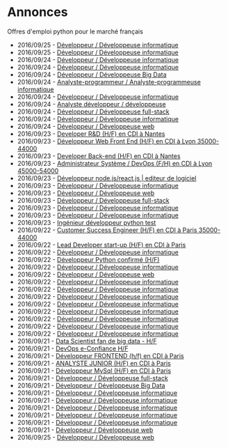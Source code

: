 # Annonces

Offres d'emploi python pour le marché français

* 2016/09/25 - [Développeur / Développeuse informatique](http://www.pyjobs.fr/jobs/details/3076/developpeur-developpeuse-informatique "Développeur / Développeuse informatique")
* 2016/09/25 - [Développeur / Développeuse informatique](http://www.pyjobs.fr/jobs/details/3078/developpeur-developpeuse-informatique "Développeur / Développeuse informatique")
* 2016/09/24 - [Développeur / Développeuse informatique](http://www.pyjobs.fr/jobs/details/3075/developpeur-developpeuse-informatique "Développeur / Développeuse informatique")
* 2016/09/24 - [Développeur / Développeuse informatique](http://www.pyjobs.fr/jobs/details/3067/developpeur-developpeuse-informatique "Développeur / Développeuse informatique")
* 2016/09/24 - [Développeur / Développeuse Big Data](http://www.pyjobs.fr/jobs/details/3071/developpeur-developpeuse-big-data "Développeur / Développeuse Big Data")
* 2016/09/24 - [Analyste-programmeur / Analyste-programmeuse informatique](http://www.pyjobs.fr/jobs/details/3074/analyste-programmeur-analyste-programmeuse-informatique "Analyste-programmeur / Analyste-programmeuse informatique")
* 2016/09/24 - [Développeur / Développeuse informatique](http://www.pyjobs.fr/jobs/details/3069/developpeur-developpeuse-informatique "Développeur / Développeuse informatique")
* 2016/09/24 - [Analyste développeur / développeuse](http://www.pyjobs.fr/jobs/details/3068/analyste-developpeur-developpeuse "Analyste développeur / développeuse")
* 2016/09/24 - [Développeur / Développeuse full-stack](http://www.pyjobs.fr/jobs/details/3070/developpeur-developpeuse-full-stack "Développeur / Développeuse full-stack")
* 2016/09/24 - [Développeur / Développeuse informatique](http://www.pyjobs.fr/jobs/details/3072/developpeur-developpeuse-informatique "Développeur / Développeuse informatique")
* 2016/09/24 - [Développeur / Développeuse web](http://www.pyjobs.fr/jobs/details/3073/developpeur-developpeuse-web "Développeur / Développeuse web")
* 2016/09/23 - [Developer R&D (H/F) en CDI à Nantes](http://www.pyjobs.fr/jobs/details/3065/developer-r-d-h-f-en-cdi-a-nantes "Developer R&D (H/F) en CDI à Nantes")
* 2016/09/23 - [Développeur Web Front End (H/F) en CDI à Lyon 35000-44000](http://www.pyjobs.fr/jobs/details/3063/developpeur-web-front-end-h-f-en-cdi-a-lyon-35000-44000 "Développeur Web Front End (H/F) en CDI à Lyon 35000-44000")
* 2016/09/23 - [Developer Back-end (H/F) en CDI à Nantes](http://www.pyjobs.fr/jobs/details/3064/developer-back-end-h-f-en-cdi-a-nantes "Developer Back-end (H/F) en CDI à Nantes")
* 2016/09/23 - [Administrateur Système / DevOps (F/H) en CDI à Lyon 45000-54000](http://www.pyjobs.fr/jobs/details/3062/administrateur-systeme-devops-f-h-en-cdi-a-lyon-45000-54000 "Administrateur Système / DevOps (F/H) en CDI à Lyon 45000-54000")
* 2016/09/23 - [Développeur node.js/react.js | editeur de logiciel](http://www.pyjobs.fr/jobs/details/3059/developpeur-node-js-react-js-editeur-de-logiciel "Développeur node.js/react.js | editeur de logiciel")
* 2016/09/23 - [Développeur / Développeuse informatique](http://www.pyjobs.fr/jobs/details/3056/developpeur-developpeuse-informatique "Développeur / Développeuse informatique")
* 2016/09/23 - [Développeur / Développeuse web](http://www.pyjobs.fr/jobs/details/3066/developpeur-developpeuse-web "Développeur / Développeuse web")
* 2016/09/23 - [Développeur / Développeuse full-stack](http://www.pyjobs.fr/jobs/details/3061/developpeur-developpeuse-full-stack "Développeur / Développeuse full-stack")
* 2016/09/23 - [Développeur / Développeuse informatique](http://www.pyjobs.fr/jobs/details/3057/developpeur-developpeuse-informatique "Développeur / Développeuse informatique")
* 2016/09/23 - [Développeur / Développeuse informatique](http://www.pyjobs.fr/jobs/details/3058/developpeur-developpeuse-informatique "Développeur / Développeuse informatique")
* 2016/09/23 - [Ingénieur développeur python test](http://www.pyjobs.fr/jobs/details/3060/ingenieur-developpeur-python-test "Ingénieur développeur python test")
* 2016/09/22 - [Customer Success Engineer (H/F) en CDI à Paris 35000-44000](http://www.pyjobs.fr/jobs/details/3053/customer-success-engineer-h-f-en-cdi-a-paris-35000-44000 "Customer Success Engineer (H/F) en CDI à Paris 35000-44000")
* 2016/09/22 - [Lead Developer start-up (H/F) en CDI à Paris](http://www.pyjobs.fr/jobs/details/3049/lead-developer-start-up-h-f-en-cdi-a-paris "Lead Developer start-up (H/F) en CDI à Paris")
* 2016/09/22 - [Développeur / Développeuse informatique](http://www.pyjobs.fr/jobs/details/3048/developpeur-developpeuse-informatique "Développeur / Développeuse informatique")
* 2016/09/22 - [Développeur Python confirmé (H/F)](http://www.pyjobs.fr/jobs/details/3054/developpeur-python-confirme-h-f "Développeur Python confirmé (H/F)")
* 2016/09/22 - [Développeur / Développeuse informatique](http://www.pyjobs.fr/jobs/details/3043/developpeur-developpeuse-informatique "Développeur / Développeuse informatique")
* 2016/09/22 - [Développeur / Développeuse web](http://www.pyjobs.fr/jobs/details/3046/developpeur-developpeuse-web "Développeur / Développeuse web")
* 2016/09/22 - [Développeur / Développeuse informatique](http://www.pyjobs.fr/jobs/details/3044/developpeur-developpeuse-informatique "Développeur / Développeuse informatique")
* 2016/09/22 - [Développeur / Développeuse informatique](http://www.pyjobs.fr/jobs/details/3055/developpeur-developpeuse-informatique "Développeur / Développeuse informatique")
* 2016/09/22 - [Développeur / Développeuse informatique](http://www.pyjobs.fr/jobs/details/3042/developpeur-developpeuse-informatique "Développeur / Développeuse informatique")
* 2016/09/22 - [Développeur / Développeuse informatique](http://www.pyjobs.fr/jobs/details/3052/developpeur-developpeuse-informatique "Développeur / Développeuse informatique")
* 2016/09/22 - [Développeur / Développeuse informatique](http://www.pyjobs.fr/jobs/details/3045/developpeur-developpeuse-informatique "Développeur / Développeuse informatique")
* 2016/09/22 - [Développeur / Développeuse informatique](http://www.pyjobs.fr/jobs/details/3047/developpeur-developpeuse-informatique "Développeur / Développeuse informatique")
* 2016/09/22 - [Développeur / Développeuse informatique](http://www.pyjobs.fr/jobs/details/3051/developpeur-developpeuse-informatique "Développeur / Développeuse informatique")
* 2016/09/22 - [Développeur / Développeuse informatique](http://www.pyjobs.fr/jobs/details/3050/developpeur-developpeuse-informatique "Développeur / Développeuse informatique")
* 2016/09/21 - [Data Scientist fan de big data - H/F](http://www.pyjobs.fr/jobs/details/3036/data-scientist-fan-de-big-data-h-f "Data Scientist fan de big data - H/F")
* 2016/09/21 - [DevOps e-Confiance H/F](http://www.pyjobs.fr/jobs/details/3030/devops-e-confiance-h-f "DevOps e-Confiance H/F")
* 2016/09/21 - [Développeur FRONTEND (h/f) en CDI à Paris](http://www.pyjobs.fr/jobs/details/3037/developpeur-frontend-h-f-en-cdi-a-paris "Développeur FRONTEND (h/f) en CDI à Paris")
* 2016/09/21 - [ANALYSTE JUNIOR (H/F) en CDI à Paris](http://www.pyjobs.fr/jobs/details/3031/analyste-junior-h-f-en-cdi-a-paris "ANALYSTE JUNIOR (H/F) en CDI à Paris")
* 2016/09/21 - [Développeur MySql (H/F) en CDI à Paris](http://www.pyjobs.fr/jobs/details/3032/developpeur-mysql-h-f-en-cdi-a-paris "Développeur MySql (H/F) en CDI à Paris")
* 2016/09/21 - [Développeur / Développeuse full-stack](http://www.pyjobs.fr/jobs/details/3039/developpeur-developpeuse-full-stack "Développeur / Développeuse full-stack")
* 2016/09/21 - [Développeur / Développeuse Big Data](http://www.pyjobs.fr/jobs/details/3025/developpeur-developpeuse-big-data "Développeur / Développeuse Big Data")
* 2016/09/21 - [Développeur / Développeuse informatique](http://www.pyjobs.fr/jobs/details/3029/developpeur-developpeuse-informatique "Développeur / Développeuse informatique")
* 2016/09/21 - [Développeur / Développeuse informatique](http://www.pyjobs.fr/jobs/details/3040/developpeur-developpeuse-informatique "Développeur / Développeuse informatique")
* 2016/09/21 - [Développeur / Développeuse informatique](http://www.pyjobs.fr/jobs/details/3022/developpeur-developpeuse-informatique "Développeur / Développeuse informatique")
* 2016/09/21 - [Développeur / Développeuse informatique](http://www.pyjobs.fr/jobs/details/3035/developpeur-developpeuse-informatique "Développeur / Développeuse informatique")
* 2016/09/21 - [Développeur / Développeuse informatique](http://www.pyjobs.fr/jobs/details/3024/developpeur-developpeuse-informatique "Développeur / Développeuse informatique")
* 2016/09/21 - [Développeur / Développeuse web](http://www.pyjobs.fr/jobs/details/3041/developpeur-developpeuse-web "Développeur / Développeuse web")
* 2016/09/25 - [Développeur / Développeuse web](http://www.pyjobs.fr/jobs/details/3558/developpeur-developpeuse-web "Développeur / Développeuse web")

